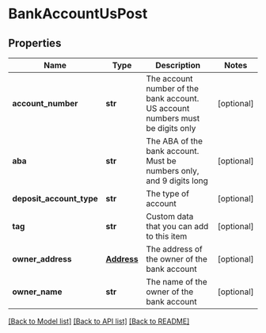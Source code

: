 # BankAccountUsPost

## Properties
Name | Type | Description | Notes
------------ | ------------- | ------------- | -------------
**account_number** | **str** | The account number of the bank account. US account numbers must be digits only | [optional] 
**aba** | **str** | The ABA of the bank account. Must be numbers only, and 9 digits long | [optional] 
**deposit_account_type** | **str** | The type of account | [optional] 
**tag** | **str** | Custom data that you can add to this item | [optional] 
**owner_address** | [**Address**](Address.md) | The address of the owner of the bank account | [optional] 
**owner_name** | **str** | The name of the owner of the bank account | [optional] 

[[Back to Model list]](../README.md#documentation-for-models) [[Back to API list]](../README.md#documentation-for-api-endpoints) [[Back to README]](../README.md)


